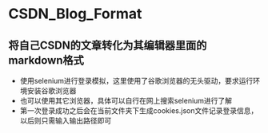 # CSDN_Blog_Format
将自己CSDN的文章转化为其编辑器里面的markdown格式
---
- 使用selenium进行登录模拟，这里使用了谷歌浏览器的无头驱动，要求运行环境安装谷歌浏览器
- 也可以使用其它浏览器，具体可以自行在网上搜索selenium进行了解
- 第一次登录成功之后会在当前文件夹下生成cookies.json文件记录登录信息，以后则只需输入输出路径即可
